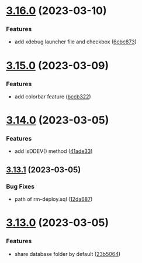 # [3.16.0](https://github.com/baumrock/RockMigrations/compare/v3.15.0...v3.16.0) (2023-03-10)


### Features

* add xdebug launcher file and checkbox ([6cbc873](https://github.com/baumrock/RockMigrations/commit/6cbc87364ba9c3a86918b59c66ff48a704143f76))



# [3.15.0](https://github.com/baumrock/RockMigrations/compare/v3.14.0...v3.15.0) (2023-03-09)


### Features

* add colorbar feature ([bccb322](https://github.com/baumrock/RockMigrations/commit/bccb3220f625f8dc2dc5d546db93eadf4565a631))



# [3.14.0](https://github.com/baumrock/RockMigrations/compare/v3.13.1...v3.14.0) (2023-03-05)


### Features

* add isDDEV() method ([41ade33](https://github.com/baumrock/RockMigrations/commit/41ade33c4dd6563940f3a45aa6d275e3522f1cbb))



## [3.13.1](https://github.com/baumrock/RockMigrations/compare/v3.13.0...v3.13.1) (2023-03-05)


### Bug Fixes

* path of rm-deploy.sql ([12da687](https://github.com/baumrock/RockMigrations/commit/12da687e43808babac6eb62df8bddbc88c3fd171))



# [3.13.0](https://github.com/baumrock/RockMigrations/compare/v3.12.0...v3.13.0) (2023-03-05)


### Features

* share database folder by default ([23b5064](https://github.com/baumrock/RockMigrations/commit/23b506406b41cf141eb24c60033c8a4413b2057a))



